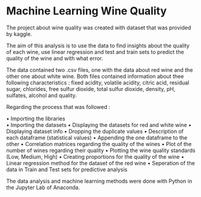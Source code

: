 # Machine Learning Wine Quality

The project about wine quality was created with dataset that was provided by kaggle.

The aim of this analysis is to use the data to find insights about the quality of each wine, use linear regression and test and train sets to predict the quality of the wine and with what error.

The data contained two .csv files, one with the data about red wine and the other one about white wine. Both files contained information about thee following characteristics : fixed acidity, volatile acidity, citric acid, residual sugar, chlorides, free sulfur dioxide, total sulfur dioxide, density, pH, sulfates, alcohol and quality.

Regarding the process that was followed :

• Importing the libraries <br> 
• Importing the datasets
• Displaying the datasets for red and white wine
• Displaying dataset info
• Dropping the duplicate values
• Description of each dataframe (statistical values)
• Appending the one dataframe to the other
• Correlation matrices regarding the quality of the wines
• Plot of the number of wines regarding their quality
• Plotting the wine quality standards (Low, Medium, High)
• Creating proportions for the quality of the wine
• Linear regression method for the dataset of the red wine
• Seperation of the data in Train and Test sets for predictive analysis

The data analysis and machine learning methods were done with Python in the Jupyter Lab of Anaconda.
